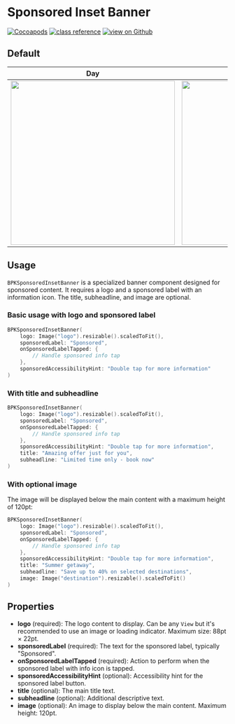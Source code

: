 # Sponsored Inset Banner

[![Cocoapods](https://img.shields.io/cocoapods/v/Backpack-SwiftUI.svg?style=flat)](hhttps://cocoapods.org/pods/Backpack-SwiftUI)
[![class reference](https://img.shields.io/badge/Class%20reference-iOS-blue)](https://backpack.github.io/ios/versions/latest/swiftui/Structs/BPKSponsoredInsetBanner.html)
[![view on Github](https://img.shields.io/badge/Source%20code-GitHub-lightgrey)](https://github.com/Skyscanner/backpack-ios/tree/main/Backpack-SwiftUI/InsetBanner)

## Default

| Day | Night |
| --- | --- |
| <img src="https://raw.githubusercontent.com/Skyscanner/backpack-ios/main/screenshots/iPhone-swiftui_sponsored-inset-banner___default_lm.png" alt="" width="375" /> |<img src="https://raw.githubusercontent.com/Skyscanner/backpack-ios/main/screenshots/iPhone-swiftui_sponsored-inset-banner___default_dm.png" alt="" width="375" /> |

## Usage

`BPKSponsoredInsetBanner` is a specialized banner component designed for sponsored content. It requires a logo and a sponsored label with an information icon. The title, subheadline, and image are optional.

### Basic usage with logo and sponsored label

```swift 
BPKSponsoredInsetBanner(
    logo: Image("logo").resizable().scaledToFit(),
    sponsoredLabel: "Sponsored",
    onSponsoredLabelTapped: {
        // Handle sponsored info tap
    },
    sponsoredAccessibilityHint: "Double tap for more information"
)
```

### With title and subheadline

```swift 
BPKSponsoredInsetBanner(
    logo: Image("logo").resizable().scaledToFit(),
    sponsoredLabel: "Sponsored",
    onSponsoredLabelTapped: {
        // Handle sponsored info tap
    },
    sponsoredAccessibilityHint: "Double tap for more information",
    title: "Amazing offer just for you",
    subheadline: "Limited time only - book now"
)
```

### With optional image

The image will be displayed below the main content with a maximum height of 120pt:

```swift 
BPKSponsoredInsetBanner(
    logo: Image("logo").resizable().scaledToFit(),
    sponsoredLabel: "Sponsored",
    onSponsoredLabelTapped: {
        // Handle sponsored info tap
    },
    sponsoredAccessibilityHint: "Double tap for more information",
    title: "Summer getaway",
    subheadline: "Save up to 40% on selected destinations",
    image: Image("destination").resizable().scaledToFit()
)
```

## Properties

- **logo** (required): The logo content to display. Can be any `View` but it's recommended to use an image or loading indicator. Maximum size: 88pt × 22pt.
- **sponsoredLabel** (required): The text for the sponsored label, typically "Sponsored".
- **onSponsoredLabelTapped** (required): Action to perform when the sponsored label with info icon is tapped.
- **sponsoredAccessibilityHint** (optional): Accessibility hint for the sponsored label button.
- **title** (optional): The main title text.
- **subheadline** (optional): Additional descriptive text.
- **image** (optional): An image to display below the main content. Maximum height: 120pt.
